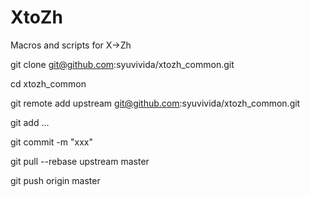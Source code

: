 XtoZh
=====
Macros and scripts for X->Zh

git clone git@github.com:syuvivida/xtozh_common.git

cd xtozh_common

git remote add upstream git@github.com:syuvivida/xtozh_common.git

git add ...

git commit -m "xxx"

git pull --rebase upstream master

git push origin master

